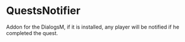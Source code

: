 # QuestsNotifier
Addon for the DialogsM, if it is installed, any player will be notified if he completed the quest.
